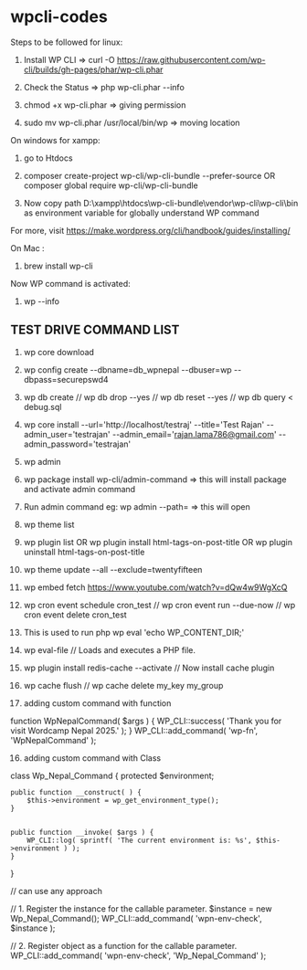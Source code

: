 # wpcli-codes

Steps to be followed for linux:

1) Install WP CLI => 
curl -O https://raw.githubusercontent.com/wp-cli/builds/gh-pages/phar/wp-cli.phar

2) Check the Status =>
php wp-cli.phar --info

3) chmod +x wp-cli.phar => giving permission

4) sudo mv wp-cli.phar /usr/local/bin/wp => moving location 



On windows for xampp:

1) go to Htdocs

2) composer create-project wp-cli/wp-cli-bundle --prefer-source OR composer global require wp-cli/wp-cli-bundle

3) Now copy path D:\xampp\htdocs\wp-cli-bundle\vendor\wp-cli\wp-cli\bin as environment variable for globally understand WP command


For more, visit https://make.wordpress.org/cli/handbook/guides/installing/


On Mac :

1) brew install wp-cli

Now WP command is activated: 

1) wp --info


## TEST DRIVE COMMAND LIST


1) wp core download

2) wp config create --dbname=db_wpnepal --dbuser=wp --dbpass=securepswd4

3) wp db create // wp db drop --yes // wp db reset --yes  // wp db query < debug.sql

4) wp core install --url='http://localhost/testraj' --title='Test Rajan' --admin_user='testrajan' --admin_email='rajan.lama786@gmail.com' --admin_password='testrajan'

5) wp admin

6) wp package install wp-cli/admin-command => this will install package and activate admin command

7) Run admin command eg: wp admin --path=<path of wordpress folder>  => this will open 

8) wp theme list

9) wp plugin list OR wp plugin install html-tags-on-post-title OR wp plugin uninstall html-tags-on-post-title

10) wp theme update --all --exclude=twentyfifteen

11) wp embed fetch https://www.youtube.com/watch?v=dQw4w9WgXcQ

12) wp cron event schedule cron_test // wp cron event run --due-now // wp cron event delete cron_test

13) This is used to run php
wp eval 'echo WP_CONTENT_DIR;'

14) wp eval-file // Loads and executes a PHP file.  

17) wp plugin install redis-cache --activate // Now install cache plugin

18) wp cache flush //  wp cache delete my_key my_group

15) adding custom command with function

function WpNepalCommand( $args ) {
    WP_CLI::success( 'Thank you for visit Wordcamp Nepal 2025.' );
}
WP_CLI::add_command( 'wp-fn', 'WpNepalCommand' );

	
16) adding custom command with Class

class Wp_Nepal_Command {
    protected $environment;

    public function __construct( ) {
        $this->environment = wp_get_environment_type();
    }


    public function __invoke( $args ) {
        WP_CLI::log( sprintf( 'The current environment is: %s', $this->environment ) );
    }
}

// can use any approach

// 1. Register the instance for the callable parameter.
$instance = new Wp_Nepal_Command();
WP_CLI::add_command( 'wpn-env-check', $instance );

// 2. Register object as a function for the callable parameter.
WP_CLI::add_command( 'wpn-env-check', 'Wp_Nepal_Command' );

